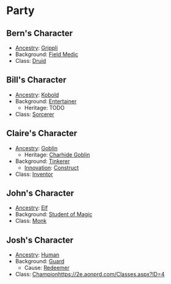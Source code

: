 # Party

## Bern's Character

- [Ancestry](https://2e.aonprd.com/Ancestries.aspx): [Grippli](https://2e.aonprd.com/Ancestries.aspx?ID=46)
- Background: [Field Medic](https://2e.aonprd.com/Backgrounds.aspx?ID=15)
- Class: [Druid](https://2e.aonprd.com/Classes.aspx?ID=6)

## Bill's Character

- [Ancestry](https://2e.aonprd.com/Ancestries.aspx): [Kobold](https://2e.aonprd.com/Ancestries.aspx?ID=18)
- Background: [Entertainer](https://2e.aonprd.com/Backgrounds.aspx?ID=13)
   - Heritage: TODO
- Class: [Sorcerer](https://2e.aonprd.com/Classes.aspx?ID=11)

## Claire's Character

- [Ancestry](https://2e.aonprd.com/Ancestries.aspx): [Goblin](https://2e.aonprd.com/Ancestries.aspx?ID=4)
   - Heritage: [Charhide Goblin](https://2e.aonprd.com/Heritages.aspx?ID=16)
- Background: [Tinkerer](https://2e.aonprd.com/Backgrounds.aspx?ID=34)
   - [Innovation](https://2e.aonprd.com/Innovations.aspx): [Construct](https://2e.aonprd.com/Innovations.aspx?ID=2)
- Class: [Inventor](https://2e.aonprd.com/Classes.aspx?ID=19)

## John's Character

- [Ancestry](https://2e.aonprd.com/Ancestries.aspx): [Elf](https://2e.aonprd.com/Ancestries.aspx?ID=2)
- Background: [Student of Magic](https://2e.aonprd.com/Backgrounds.aspx?ID=238)
- Class: [Monk](https://2e.aonprd.com/Classes.aspx?ID=8)

## Josh's Character

- [Ancestry](https://2e.aonprd.com/Ancestries.aspx): [Human](https://2e.aonprd.com/Ancestries.aspx?ID=6)
- Background: [Guard](https://2e.aonprd.com/Backgrounds.aspx?ID=19)
   - Cause: [Redeemer](https://2e.aonprd.com/Causes.aspx?ID=2)
- Class: [Champion](https://2e.aonprd.com/Classes.aspx?ID=4)https://2e.aonprd.com/Classes.aspx?ID=4
